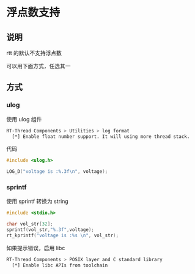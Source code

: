# 浮点数支持

## 说明

rtt 的默认不支持浮点数

可以用下面方式，任选其一

## 方式

### ulog

使用 ulog 组件

```sh
RT-Thread Components > Utilities > log format
  [*] Enable float number support. It will using more thread stack.
```

代码

```c
#include <ulog.h>

LOG_D("voltage is :%.3f\n", voltage);
```

### sprintf

使用 sprintf 转换为 string

```c
#include <stdio.h>

char vol_str[32];
sprintf(vol_str,"%.3f",voltage);
rt_kprintf("voltage is :%s \n", vol_str);
```

如果提示错误，启用 libc

```sh
RT-Thread Components > POSIX layer and C standard library
  [*] Enable libc APIs from toolchain
```

